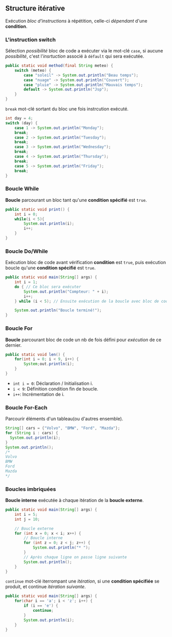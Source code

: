 ## Structure itérative
Exécution _bloc d'instructions_ à répétition, celle-ci _dépendant_ d'une __condition__.

### L'instruction switch
Sélection _possibilité_ bloc de code a exécuter via le mot-clé `case`, si aucune _possibilité_, c'est l'_insrtuction_ associé à `défault` qui sera exécutée.
```java
public static void method(final String meteo) {
    switch (meteo) {
        case "soleil" -> System.out.println("Beau temps");
        case "nuage" -> System.out.println("Couvert");
        case "pluie" -> System.out.println("Mauvais temps");
        default -> System.out.println("Jsp");
    }
}
```

`break` mot-clé sortant du bloc une fois instrcution exécuté.
```java
int day = 4;
switch (day) {
    case 1 -> System.out.println("Monday");
    break;
    case 2 -> System.out.println("Tuesday");
    break;
    case 3 -> System.out.println("Wednesday");
    break;
    case 4 -> System.out.println("Thursday");
    break;
    case 5 -> System.out.println("Friday");
    break;
}
```

### Boucle While
__Boucle__ parcourant un bloc tant qu'une __condition spécifié__ est `true`.
```java
public static void print() {
    int i = 0;
    while(i < 5){
        System.out.println(i);
        i++;
    }
}
```

### Boucle Do/While
Exécution bloc de code avant vérification __condition__ est `true`, puis exécution boucle qu'une __condition spécifié__ est `true`.
```java
public static void main(String[] args) {
    int i = 1;
    do { // Ce bloc sera exécuter
        System.out.println("Compteur: " + i);
        i++;
    } while (i < 5); // Ensuite exécution de la boucle avec bloc de code

    System.out.println("Boucle terminé!");
}
```

### Boucle For
__Boucle__ parcourant bloc de code un nb de fois défini pour _exécution_ de ce dernier.
```java
public static void len() {
    for(int i = 0; i < 9, i++) {
        System;out.println(i);
    }
}
```
- `int i = 0`: Déclaration / Initialisation i.
- `i < 9`: Définition condition fin de boucle.
- `i++`: Incrémentation de i.

### Boucle  For-Each
Parcourir éléments d'un tableau(ou d'autres ensemble).
```java
String[] cars = {"Volvo", "BMW", "Ford", "Mazda"};
for (String i : cars) {
  System.out.println(i);
}
System.out.println();
/*
Volvo
BMW
Ford
Mazda
*/ 
```

### Boucles imbriquées
__Boucle interne__ exécutée à chaque itération de la __boucle externe__.
```java
public static void main(String[] args) {
    int i = 5;
    int j = 10;

    // Boucle externe
    for (int x = 0; x < i; x++) {
        // Boucle interne
        for (int z = 0; z < j; z++) {
            System.out.println("* ");
        }
        // Après chaque ligne on passe ligne suivante
        System.out.println();
    }
}
```

`continue` mot-clé iterrompant une _itération_, si une __condition spécifiée__ se produit, et continue _itération suivante_.
```java
public static void main(String[] args) {
    for(char i == 'a'; i < 'z'; i++) {
        if (i == 'e') {
            continue;
        }
        System.out.println(i);
    }
}
```
